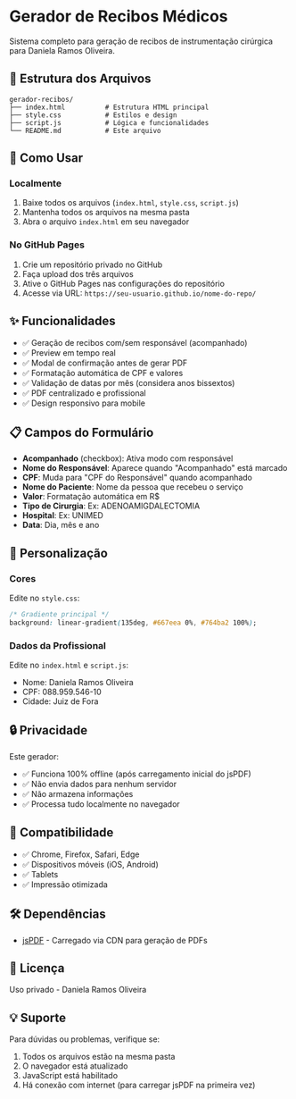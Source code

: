 # Gerador de Recibos Médicos

Sistema completo para geração de recibos de instrumentação cirúrgica para Daniela Ramos Oliveira.

## 📁 Estrutura dos Arquivos

```
gerador-recibos/
├── index.html          # Estrutura HTML principal
├── style.css           # Estilos e design
├── script.js           # Lógica e funcionalidades
└── README.md           # Este arquivo
```

## 🚀 Como Usar

### Localmente
1. Baixe todos os arquivos (`index.html`, `style.css`, `script.js`)
2. Mantenha todos os arquivos na mesma pasta
3. Abra o arquivo `index.html` em seu navegador

### No GitHub Pages
1. Crie um repositório privado no GitHub
2. Faça upload dos três arquivos
3. Ative o GitHub Pages nas configurações do repositório
4. Acesse via URL: `https://seu-usuario.github.io/nome-do-repo/`

## ✨ Funcionalidades

- ✅ Geração de recibos com/sem responsável (acompanhado)
- ✅ Preview em tempo real
- ✅ Modal de confirmação antes de gerar PDF
- ✅ Formatação automática de CPF e valores
- ✅ Validação de datas por mês (considera anos bissextos)
- ✅ PDF centralizado e profissional
- ✅ Design responsivo para mobile

## 📋 Campos do Formulário

- **Acompanhado** (checkbox): Ativa modo com responsável
- **Nome do Responsável**: Aparece quando "Acompanhado" está marcado
- **CPF**: Muda para "CPF do Responsável" quando acompanhado
- **Nome do Paciente**: Nome da pessoa que recebeu o serviço
- **Valor**: Formatação automática em R$
- **Tipo de Cirurgia**: Ex: ADENOAMIGDALECTOMIA
- **Hospital**: Ex: UNIMED
- **Data**: Dia, mês e ano

## 🎨 Personalização

### Cores
Edite no `style.css`:
```css
/* Gradiente principal */
background: linear-gradient(135deg, #667eea 0%, #764ba2 100%);
```

### Dados da Profissional
Edite no `index.html` e `script.js`:
- Nome: Daniela Ramos Oliveira
- CPF: 088.959.546-10
- Cidade: Juiz de Fora

## 🔒 Privacidade

Este gerador:
- ✅ Funciona 100% offline (após carregamento inicial do jsPDF)
- ✅ Não envia dados para nenhum servidor
- ✅ Não armazena informações
- ✅ Processa tudo localmente no navegador

## 📱 Compatibilidade

- ✅ Chrome, Firefox, Safari, Edge
- ✅ Dispositivos móveis (iOS, Android)
- ✅ Tablets
- ✅ Impressão otimizada

## 🛠️ Dependências

- [jsPDF](https://github.com/parallax/jsPDF) - Carregado via CDN para geração de PDFs

## 📄 Licença

Uso privado - Daniela Ramos Oliveira

## 💡 Suporte

Para dúvidas ou problemas, verifique se:
1. Todos os arquivos estão na mesma pasta
2. O navegador está atualizado
3. JavaScript está habilitado
4. Há conexão com internet (para carregar jsPDF na primeira vez)
